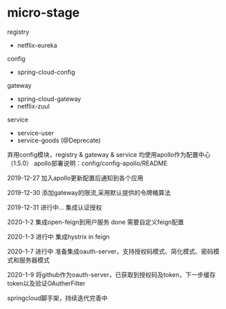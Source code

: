 # micro-stage

registry
   - netflix-eureka

config
   - spring-cloud-config
 
gateway
   - spring-cloud-gateway
   - netflix-zuul

service
   - service-user 
   - service-goods (@Deprecate)
   

弃用config模块，registry & gateway & service 均使用apollo作为配置中心（1.5.0）
apollo部署说明：config/config-apollo/README

2019-12-27
    加入apollo更新配置后通知到各个应用 

2019-12-30
    添加gateway的限流,采用默认提供的令牌桶算法
    
2019-12-31 进行中...
    集成认证授权

2020-1-2
    集成open-feign到用户服务 done
    需要自定义feign配置

2020-1-3 进行中
    集成hystrix in feign
    
2020-1-7 进行中
    准备集成oauth-server，支持授权码模式、简化模式、密码模式和服务器模式

2020-1-9
    将github作为oauth-server，已获取到授权码及token，下一步缓存token以及验证OAutherFilter
    
springcloud脚手架，持续迭代完善中
